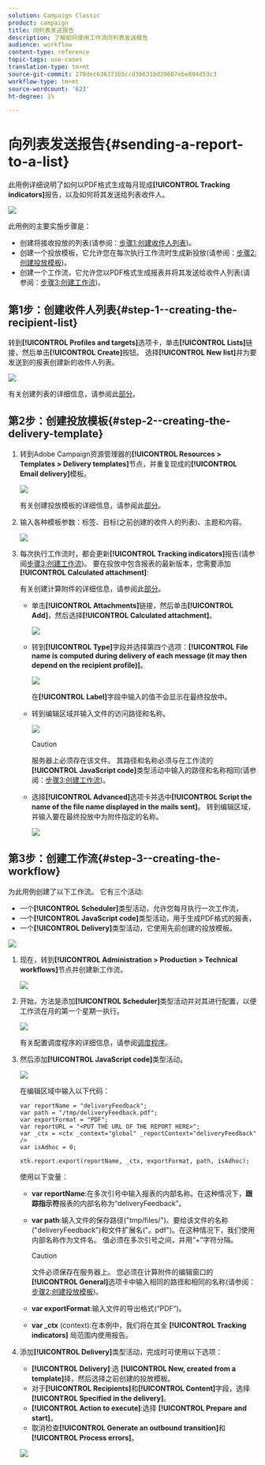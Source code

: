 ```yaml
---
solution: Campaign Classic
product: campaign
title: 向列表发送报告
description: 了解如何使用工作流向列表发送报告
audience: workflow
content-type: reference
topic-tags: use-cases
translation-type: tm+mt
source-git-commit: 278dec636373b5ccd3b631bd29607ebe894d53c3
workflow-type: tm+mt
source-wordcount: '623'
ht-degree: 1%

---
```



# 向列表发送报告{#sending-a-report-to-a-list}

此用例详细说明了如何以PDF格式生成每月现成&#x200B;**[!UICONTROL Tracking indicators]**&#x200B;报告，以及如何将其发送给列表收件人。

![](assets/use_case_report_intro.png)

此用例的主要实施步骤是：

* 创建将接收投放的列表(请参阅：[步骤1:创建收件人列表](#step-1--creating-the-recipient-list))。
* 创建一个投放模板，它允许您在每次执行工作流时生成新投放(请参阅：[步骤2:创建投放模板](#step-2--creating-the-delivery-template))。
* 创建一个工作流，它允许您以PDF格式生成报表并将其发送给收件人列表(请参阅：[步骤3:创建工作流](#step-3--creating-the-workflow))。

## 第1步：创建收件人列表{#step-1--creating-the-recipient-list}

转到&#x200B;**[!UICONTROL Profiles and targets]**&#x200B;选项卡，单击&#x200B;**[!UICONTROL Lists]**&#x200B;链接，然后单击&#x200B;**[!UICONTROL Create]**&#x200B;按钮。 选择&#x200B;**[!UICONTROL New list]**&#x200B;并为要发送到的报表创建新的收件人列表。

![](assets/use_case_report_1.png)

有关创建列表的详细信息，请参阅此[部分](../../platform/using/creating-and-managing-lists.md)。

## 第2步：创建投放模板{#step-2--creating-the-delivery-template}

1. 转到Adobe Campaign资源管理器的&#x200B;**[!UICONTROL Resources > Templates > Delivery templates]**&#x200B;节点，并重复现成的&#x200B;**[!UICONTROL Email delivery]**&#x200B;模板。

   ![](assets/use_case_report_2.png)

   有关创建投放模板的详细信息，请参阅此[部分](../../delivery/using/about-templates.md)。

1. 输入各种模板参数：标签、目标(之前创建的收件人的列表)、主题和内容。

   ![](assets/use_case_report_3.png)

1. 每次执行工作流时，都会更新&#x200B;**[!UICONTROL Tracking indicators]**&#x200B;报告(请参阅[步骤3:创建工作流](#step-3--creating-the-workflow))。 要在投放中包含报表的最新版本，您需要添加&#x200B;**[!UICONTROL Calculated attachment]**:

   有关创建计算附件的详细信息，请参阅此[部分](../../delivery/using/attaching-files.md#creating-a-calculated-attachment)。

   * 单击&#x200B;**[!UICONTROL Attachments]**&#x200B;链接，然后单击&#x200B;**[!UICONTROL Add]**，然后选择&#x200B;**[!UICONTROL Calculated attachment]**。

      ![](assets/use_case_report_4.png)

   * 转到&#x200B;**[!UICONTROL Type]**&#x200B;字段并选择第四个选项：**[!UICONTROL File name is computed during delivery of each message (it may then depend on the recipient profile)]**。

      ![](assets/use_case_report_5.png)

      在&#x200B;**[!UICONTROL Label]**&#x200B;字段中输入的值不会显示在最终投放中。

   * 转到编辑区域并输入文件的访问路径和名称。

      ![](assets/use_case_report_6.png)

      >[!CAUTION]
      >
      >服务器上必须存在该文件。 其路径和名称必须与在工作流的&#x200B;**[!UICONTROL JavaScript code]**&#x200B;类型活动中输入的路径和名称相同(请参阅：[步骤3:创建工作流](#step-3--creating-the-workflow))。

   * 选择&#x200B;**[!UICONTROL Advanced]**&#x200B;选项卡并选中&#x200B;**[!UICONTROL Script the name of the file name displayed in the mails sent]**。 转到编辑区域，并输入要在最终投放中为附件指定的名称。

      ![](assets/use_case_report_6bis.png)

## 第3步：创建工作流{#step-3--creating-the-workflow}

为此用例创建了以下工作流。 它有三个活动:

* 一个&#x200B;**[!UICONTROL Scheduler]**&#x200B;类型活动，允许您每月执行一次工作流，
* 一个&#x200B;**[!UICONTROL JavaScript code]**&#x200B;类型活动，用于生成PDF格式的报表，
* 一个&#x200B;**[!UICONTROL Delivery]**&#x200B;类型活动，它使用先前创建的投放模板。

![](assets/use_case_report_8.png)

1. 现在，转到&#x200B;**[!UICONTROL Administration > Production > Technical workflows]**&#x200B;节点并创建新工作流。

   ![](assets/use_case_report_7.png)

1. 开始，方法是添加&#x200B;**[!UICONTROL Scheduler]**&#x200B;类型活动并对其进行配置，以便工作流在月的第一个星期一执行。

   ![](assets/use_case_report_9.png)

   有关配置调度程序的详细信息，请参阅[调度程序](../../workflow/using/scheduler.md)。

1. 然后添加&#x200B;**[!UICONTROL JavaScript code]**&#x200B;类型活动。

   ![](assets/use_case_report_10.png)

   在编辑区域中输入以下代码：

   ```
   var reportName = "deliveryFeedback";
   var path = "/tmp/deliveryFeedback.pdf";
   var exportFormat = "PDF";
   var reportURL = "<PUT THE URL OF THE REPORT HERE>";
   var _ctx = <ctx _context="global" _reportContext="deliveryFeedback" />
   var isAdhoc = 0;
   
   xtk.report.export(reportName, _ctx, exportFormat, path, isAdhoc);
   ```

   使用以下变量：

   * **var reportName**:在多次引号中输入报表的内部名称。在这种情况下，**跟踪指示符**&#x200B;报表的内部名称为“deliveryFeedback”。
   * **var path**:输入文件的保存路径(&quot;tmp/files/&quot;)、要给该文件的名称(&quot;deliveryFeedback&quot;)和文件扩展名(&quot;。pdf&quot;)。在这种情况下，我们使用内部名称作为文件名。 值必须在多次引号之间，并用“+”字符分隔。

      >[!CAUTION]
      >
      >文件必须保存在服务器上。 您必须在计算附件的编辑窗口的&#x200B;**[!UICONTROL General]**&#x200B;选项卡中输入相同的路径和相同的名称(请参阅：[步骤2:创建投放模板](#step-2--creating-the-delivery-template))。

   * **var exportFormat**:输入文件的导出格式(“PDF”)。
   * **var _ctx** (context):在本例中，我们将在其全 **[!UICONTROL Tracking indicators]** 局范围内使用报告。

1. 添加&#x200B;**[!UICONTROL Delivery]**&#x200B;类型活动，完成时可使用以下选项：

   * **[!UICONTROL Delivery]**:选 **[!UICONTROL New, created from a template]**&#x200B;择，然后选择之前创建的投放模板。
   * 对于&#x200B;**[!UICONTROL Recipients]**&#x200B;和&#x200B;**[!UICONTROL Content]**&#x200B;字段，选择&#x200B;**[!UICONTROL Specified in the delivery]**。
   * **[!UICONTROL Action to execute]**:选择 **[!UICONTROL Prepare and start]**。
   * 取消检查&#x200B;**[!UICONTROL Generate an outbound transition]**&#x200B;和&#x200B;**[!UICONTROL Process errors]**。

   ![](assets/use_case_report_11.png)

